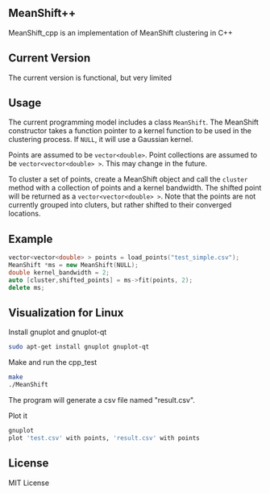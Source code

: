## MeanShift++
MeanShift_cpp is an implementation of MeanShift clustering in C++

## Current Version
The current version is functional, but very limited

## Usage
The current programming model includes a class `MeanShift`. The MeanShift constructor takes a function pointer to a kernel function to be used in the clustering process. If `NULL`, it will use a Gaussian kernel.

Points are assumed to be `vector<double>`. Point collections are assumed to be `vector<vector<double> >`. This may change in the future.

To cluster a set of points, create a MeanShift object and call the `cluster` method with a collection of points and a kernel bandwidth. The shifted point will be returned as a `vector<vector<double> >`. Note that the points are not currently grouped into cluters, but rather shifted to their converged locations.

## Example
```cpp
vector<vector<double> > points = load_points("test_simple.csv");
MeanShift *ms = new MeanShift(NULL);
double kernel_bandwidth = 2;
auto [cluster,shifted_points] = ms->fit(points, 2);
delete ms;
```

## Visualization for Linux

Install gnuplot and gnuplot-qt
```bash
sudo apt-get install gnuplot gnuplot-qt
```

Make and run the cpp_test
```bash
make
./MeanShift
```
The program will generate a csv file named "result.csv".

Plot it
```bash
gnuplot
plot 'test.csv' with points, 'result.csv' with points
```

## License
MIT License
